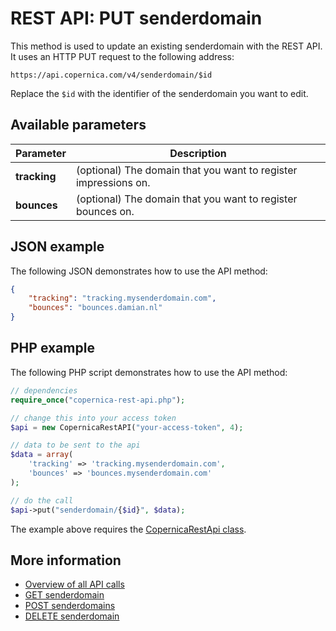 # REST API: PUT senderdomain

This method is used to update an existing senderdomain with the REST API. It uses 
an HTTP PUT request to the following address:

`https://api.copernica.com/v4/senderdomain/$id`

Replace the `$id` with the identifier of the senderdomain you want to edit.

## Available parameters

| Parameter         | Description                                                                           |
|-------------------|---------------------------------------------------------------------------------------|
| **tracking**      | (optional) The domain that you want to register impressions on.                       |
| **bounces**        | (optional) The domain that you want to register bounces on.                          |

## JSON example

The following JSON demonstrates how to use the API method:

```json
{
    "tracking": "tracking.mysenderdomain.com",
    "bounces": "bounces.damian.nl"
}
```

## PHP example

The following PHP script demonstrates how to use the API method:

```php
// dependencies
require_once("copernica-rest-api.php");

// change this into your access token
$api = new CopernicaRestAPI("your-access-token", 4);

// data to be sent to the api
$data = array(
    'tracking' => 'tracking.mysenderdomain.com',
    'bounces' => 'bounces.mysenderdomain.com'
);

// do the call
$api->put("senderdomain/{$id}", $data);
```

The example above requires the [CopernicaRestApi class](rest-php).

## More information

- [Overview of all API calls](rest-api)
- [GET senderdomain](rest-get-senderdomain)
- [POST senderdomains](rest-post-senderdomains)
- [DELETE senderdomain](rest-delete-senderdomain)
